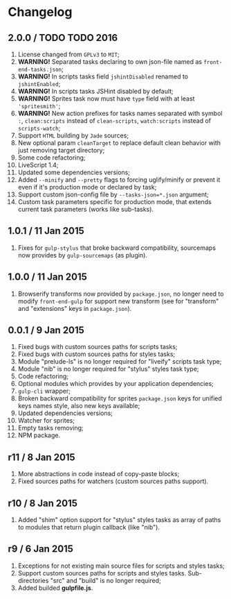 Changelog
=========

2.0.0 / TODO TODO 2016
------------------

1.  License changed from `GPLv3` to `MIT`;
2.  <b>WARNING!</b> Separated tasks declaring to own json-file named as
    `front-end-tasks.json`;
3.  <b>WARNING!</b> In scripts tasks field `jshintDisabled` renamed to `jshintEnabled`;
4.  <b>WARNING!</b> In scripts tasks JSHint disabled by default;
5.  <b>WARNING!</b> Sprites task now must have `type` field with at least `'spritesmith'`;
6.  <b>WARNING!</b> New action prefixes for tasks names separated with symbol `:`,
    `clean:scripts` instead of `clean-scripts`,
    `watch:scripts` instead of `scripts-watch`;
7.  Support `HTML` building by `Jade` sources;
8.  New optional param `cleanTarget` to replace default clean behavior with just
    removing target directory;
9.  Some code refactoring;
10. LiveScript 1.4;
11. Updated some dependencies versions;
12. Added `--minify` and `--pretty` flags to forcing uglify/minify
    or prevent it even if it's production mode or declared by task;
13. Support custom json-config file by `--tasks-json=*.json` argument;
14. Custom task parameters specific for production mode,
    that extends current task parameters (works like sub-tasks).

1.0.1 / 11 Jan 2015
-------------------

1. Fixes for `gulp-stylus` that broke backward compatibility, sourcemaps
   now provides by `gulp-sourcemaps` (as plugin).

1.0.0 / 11 Jan 2015
-------------------

1. Browserify transforms now provided by `package.json`, no longer need to
   modify `front-end-gulp` for support new transform
   (see for "transform" and "extensions" keys in `package.json`).

0.0.1 / 9 Jan 2015
------------------

1. Fixed bugs with custom sources paths for scripts tasks;
2. Fixed bugs with custom sources paths for styles tasks;
3. Module "prelude-ls" is no longer required for "liveify" scripts task type;
4. Module "nib" is no longer required for "stylus" styles task type;
5. Code refactoring;
6. Optional modules which provides by your application dependencies;
7. `gulp-cli` wrapper;
8. Broken backward compatibility for sprites `package.json` keys for unified
   keys names style, also new keys available;
9. Updated dependencies versions;
10. Watcher for sprites;
11. Empty tasks removing;
12. NPM package.

r11 / 8 Jan 2015
----------------

1. More abstractions in code instead of copy-paste blocks;
2. Fixed sources paths for watchers (custom sources paths support).

r10 / 8 Jan 2015
----------------

1. Added "shim" option support for "stylus" styles tasks as array of paths to
   modules that return plugin callback (like "nib").

r9 / 6 Jan 2015
---------------

1. Exceptions for not existing main source files for scripts and styles tasks;
2. Support custom sources paths for scripts and styles tasks.
   Sub-directories "src" and "build" is no longer required;
3. Added builded **gulpfile.js**.
